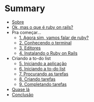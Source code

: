 # Summary

* [Sobre](README.md)
* [Ok, mas o que é ruby on rails?](ruby-on-rails.md)
* Pra começar...
  * [1. Agora sim, vamos falar de ruby?](1_ruby.md)
  * [2. Conhecendo o terminal](2_terminal.md)
  * [3. Editores](3_editores.md)
  * [4. Instalando o Ruby on Rails](4_instalacao.md)
* Criando a to-do list
  * [5. Iniciando a aplicação](5_iniciando_a_aplicacao.md)
  * [6. Iniciando a to-do list](6_iniciando_a_to_do_list.md)
  * [7. Procurando as tarefas](7_procurando_as_tarefas.md)
  * [8. Criando tarefas](8_criando_tarefas.md)
  * [9. Completando tarefas](9_completando_tarefas.md)
* [Quase lá](links_adicionais.md)
* [Conclusão](conclusao.md)

